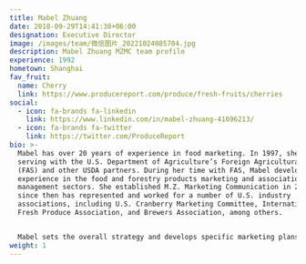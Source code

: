 ```yaml
---
title: Mabel Zhuang
date: 2018-09-29T14:41:38+06:00
designation: Executive Director
image: /images/team/微信图片_20221024085704.jpg
description: Mabel Zhuang MZMC team profile
experience: 1992
hometown: Shanghai
fav_fruit:
  name: Cherry
  link: https://www.producereport.com/produce/fresh-fruits/cherries
social:
  - icon: fa-brands fa-linkedin
    link: https://www.linkedin.com/in/mabel-zhuang-41696213/
  - icon: fa-brands fa-twitter
    link: https://twitter.com/ProduceReport
bio: >-
  Mabel has over 20 years of experience in food marketing. In 1997, she began
  serving with the U.S. Department of Agriculture’s Foreign Agricultural Service
  (FAS) and other USDA partners. During her time with FAS, Mabel developed rich
  experience in the food and forestry products marketing and association
  management sectors. She established M.Z. Marketing Communication in 2005, and
  since then has represented and worked for a number of U.S. industry
  associations, including U.S. Cranberry Marketing Committee, International
  Fresh Produce Association, and Brewers Association, among others.


  Mabel sets the overall strategy and develops specific marketing plans. She also provides personal oversight and quality control for all promotions and reports prepared by MZMC. In 2014, Mabel launched a leading Chinese-language produce media outlet named Produce Report and its English-language version was launched in 2016. She holds an International MBA from Fudan University and the University of Hong Kong and is currently an EMBA candidate at the Weatherhead School of Management at Case Western Reserve University.
weight: 1
---
```

